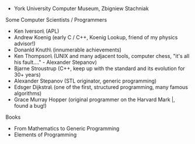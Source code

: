 - York University Computer Museum, Zbigniew Stachniak

Some Computer Scientists / Programmers
- Ken Iverson\\ (APL)
- Andrew Koenig (early C / C++, Koenig Lookup, friend of my physics advisor!)
- Donanld Knuth\\ (innumerable achievements)
- Ken Thompson\\ (UNIX and many adjacent tools, computer chess, "it's all his fault...." - Alexander Stepanov)
- Bjarne Stroustrup (C++, keep up with the standard and its evolution for 30+ years)
- Alexander Stepanov (STL originator, generic programming)
- Edsger Dijkstra\\ (one of the first, structured programming, many famous algorithms)
- Grace Murray Hopper (original programmer on the Harvard Mark |, found a bug!)

Books
- From Mathematics to Generic Programming
- Elements of Programming
